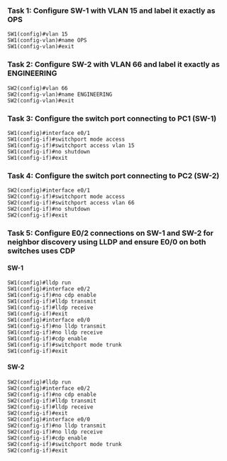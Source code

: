 
### Task 1: Configure SW-1 with VLAN 15 and label it exactly as OPS
```shell
SW1(config)#vlan 15
SW1(config-vlan)#name OPS
SW1(config-vlan)#exit
```

### Task 2: Configure SW-2 with VLAN 66 and label it exactly as ENGINEERING
```shell
SW2(config)#vlan 66
SW2(config-vlan)#name ENGINEERING
SW2(config-vlan)#exit
```

### Task 3: Configure the switch port connecting to PC1 (SW-1)
```shell
SW1(config)#interface e0/1
SW1(config-if)#switchport mode access
SW1(config-if)#switchport access vlan 15
SW1(config-if)#no shutdown
SW1(config-if)#exit
```

### Task 4: Configure the switch port connecting to PC2 (SW-2)
```shell
SW2(config)#interface e0/1
SW2(config-if)#switchport mode access
SW2(config-if)#switchport access vlan 66
SW2(config-if)#no shutdown
SW2(config-if)#exit
```

### Task 5: Configure E0/2 connections on SW-1 and SW-2 for neighbor discovery using LLDP and ensure E0/0 on both switches uses CDP

#### SW-1
```shell
SW1(config)#lldp run
SW1(config)#interface e0/2
SW1(config-if)#no cdp enable
SW1(config-if)#lldp transmit
SW1(config-if)#lldp receive
SW1(config-if)#exit
SW1(config)#interface e0/0
SW1(config-if)#no lldp transmit
SW1(config-if)#no lldp receive
SW1(config-if)#cdp enable
SW1(config-if)#switchport mode trunk
SW1(config-if)#exit
```

#### SW-2
```shell
SW2(config)#lldp run
SW2(config)#interface e0/2
SW2(config-if)#no cdp enable
SW2(config-if)#lldp transmit
SW2(config-if)#lldp receive
SW2(config-if)#exit
SW2(config)#interface e0/0
SW2(config-if)#no lldp transmit
SW2(config-if)#no lldp receive
SW2(config-if)#cdp enable
SW2(config-if)#switchport mode trunk
SW2(config-if)#exit
```
